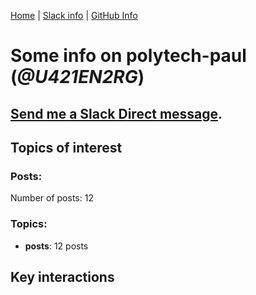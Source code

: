 [Home](https://kelu124.github.io/echommunity/) | [Slack info](https://kelu124.github.io/echommunity/) | [GitHub Info](https://kelu124.github.io/echommunity/github.html)

# Some info on __polytech-paul__ (_@U421EN2RG_)


## [Send me a Slack Direct message](https://echopen.slack.com/messages/@polytech-paul/).

## Topics of interest

### Posts: 

Number of posts: 12

### Topics:

* __posts__: 12 posts

## Key interactions 

